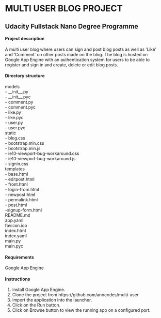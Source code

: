 # MULTI USER BLOG PROJECT
<h2>Udacity Fullstack Nano Degree Programme</h2>

<h4>Project description</h4>
A multi user blog where users can sign and post blog posts as well as 'Like' and 'Comment' on other posts made on the blog.
The blog is hosted on Google App Engine with an authentication system for users to be able to register and sign in and create, delete or edit blog posts.

<h4>Directory structure</h4>
models<br />
  - __init__.py<br />
  - __init__.pyc<br />
  - comment.py<br />
  - comment.pyc<br />
  - like.py<br />
  - like.pyc<br />
  - user.py<br />
  - user.pyc<br />
 static<br />
  - blog.css<br />
  - bootstrap.min.css<br />
  - bootstrap.min.js<br />
  - ie10-viewport-bug-workaround.css<br />
  - ie10-viewport-bug-workaround.js<br />
  - signin.css<br />
templates<br />
  - base.html<br />
  - editpost.html<br />
  - front.html<br />
  - login-from.html<br />
  - newpost.html<br />
  - permalink.html<br />
  - post.html<br />
  -signup-form.html<br />
 README.md<br />
 app.yaml<br />
 favicon.ico<br />
 index.html<br />
 index.yaml<br />
 main.py<br />
 main.pyc<br />
 
<h4>Requirements</h4>
Google App Engine

<h4>Instructions</h4>
<ol>
<li>Install Google App Engine.</li>
<li>Clone the project from https://github.com/anncodes/multi-user</li>
<li>Import the application into the launcher.</li>
<li>Click on the Run button.</li>
<li>Click on Browse button to view the running app on a configured port.</li>
</ol>
